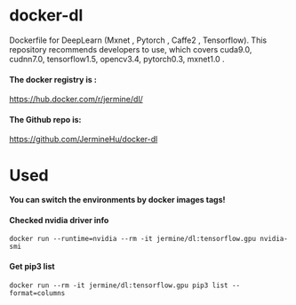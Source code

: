 # docker-dl
Dockerfile for DeepLearn (Mxnet , Pytorch , Caffe2 , Tensorflow). This repository recommends developers to use, which covers cuda9.0, cudnn7.0, tensorflow1.5, opencv3.4, pytorch0.3, mxnet1.0 .

#### The docker registry is :
https://hub.docker.com/r/jermine/dl/

#### The Github repo is:
https://github.com/JermineHu/docker-dl

# Used
**You can switch the environments by docker images tags!**
#### Checked nvidia driver info 
```
docker run --runtime=nvidia --rm -it jermine/dl:tensorflow.gpu nvidia-smi
```
#### Get pip3 list
```
docker run --rm -it jermine/dl:tensorflow.gpu pip3 list --format=columns
```

